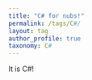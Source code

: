 ```yaml
---
title: "C# for nubs!"
permalink: /tags/C#/
layout: tag
author_profile: true
taxonomy: C#
---
```


It is C#!
